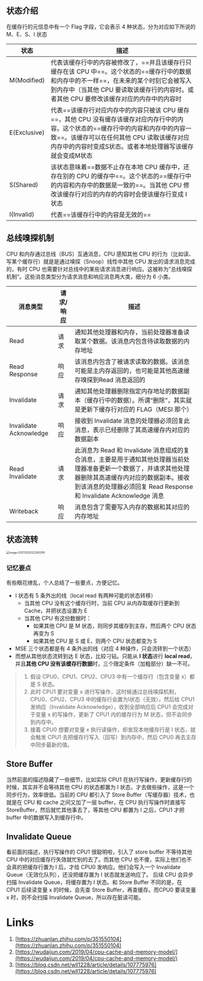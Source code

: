 ## **状态介绍**
在缓存行的元信息中有一个 Flag 字段，它会表示 4 种状态，分为对应如下所说的 M、E、S、I 状态

| **状态** | **描述** |
| --- | --- |
| M(Modified) | 代表该缓存行中的内容被修改了，==并且该缓存行只缓存在该 CPU 中==。这个状态的==缓存行中的数据和内存中的不一样==，在未来的某个时刻它会被写入到内存中（当其他 CPU 要读取该缓存行的内容时。或者其他 CPU 要修改该缓存对应的内存中的内容时 |
| E(Exclusive) | 代表==该缓存行对应内存中的内容只被该 CPU 缓存==，其他 CPU 没有缓存该缓存对应内存行中的内容。这个状态的==缓存行中的内容和内存中的内容一致==。该缓存可以在任何其他 CPU 读取该缓存对应内存中的内容时变成S状态。或者本地处理器写该缓存就会变成M状态 |
| S(Shared) | 该状态意味着==数据不止存在本地 CPU 缓存中，还存在别的 CPU 的缓存中==。这个状态的==缓存行中的内容和内存中的数据是一致的==。当其他 CPU 修改该缓存行对应的内存的内容时会使该缓存行变成 I 状态 |
| I(Invalid) | 代表==该缓存行中的内容是无效的== |

## **总线嗅探机制**
CPU 和内存通过总线（BUS）互通消息，CPU 感知其他 CPU 的行为（比如读、写某个缓存行）就是是通过嗅探（Snoop）线性中其他 CPU 发出的请求消息完成的，有时 CPU 也需要针对总线中的某些请求消息进行响应。这被称为”总线嗅探机制“。这些消息类型分为请求消息和响应消息两大类，细分为 6 小类。

| **消息类型** | **请求/响应** | **描述** |
| --- | --- | --- |
| Read | 请求 | 通知其他处理器和内存，当前处理器准备读取某个数据。该消息内包含待读取数据的内存地址 |
| Read Response | 响应 | 该消息内包含了被请求读取的数据。该消息可能是主内存返回的，也可能是其他高速缓存嗅探到Read 消息返回的 |
| Invalidate | 请求 | 通知其他处理器删除指定内存地址的数据副本（缓存行中的数据）。所谓“删除”，其实就是更新下缓存行对应的 FLAG（MESI 那个） |
| Invalidate Acknowledge | 响应 | 接收到 Invalidate 消息的处理器必须回复此消息，表示已经删除了其高速缓存内对应的数据副本 |
| Read Invalidate | 请求 | 此消息为 Read 和 Invalidate 消息组成的复合消息，主要是用于通知其他处理器当前处理器准备更新一个数据了，并请求其他处理器删除其高速缓存内对应的数据副本。接收到该消息的处理器必须回复 Read Response 和 Invalidate Acknowledge 消息 |
| Writeback | 响应 | 消息包含了需要写入内存的数据和其对应的内存地址 |

## **状态流转**
<img src="https://littleneko.oss-cn-beijing.aliyuncs.com/img/image-20211202022240290.png" alt="image-20211202022240290" style="zoom:50%;" />

### **记忆要点**
有些眼花缭乱，个人总结了一些要点，方便记忆。

- I 状态有 5 条外出的线（local read 有两种可能的状态转移）
   - 当其他 CPU 没有这个缓存行时，当前 CPU 从内存取缓存行更新到 Cache，并把状态设置为 E
   - 当其他 CPU 有这份数据时：
      - 如果其他 CPU 是 M 状态，则同步其缓存到主存，然后两个 CPU 状态再变为 S
      - 如果其他 CPU 是 S 或 E，则两个 CPU 状态都变为 S
- MSE 三个状态都是有 4 条外出的线（对应 4 种操作，只会流转到一个状态）
- 而想从其他状态流转到达 E 状态，比较刁钻。只能从 **I 状态**进行 **local read**，并且**其他 CPU 没有该缓存行数据**时，三个限定条件（加粗部分）缺一不可。



> 1. 假设 CPU0、CPU1、CPU2、CPU3 中有一个缓存行（包含变量 x）都是 S 状态。
> 2. 此时 CPU1 要对变量 x 进行写操作，这时候通过总线嗅探机制，CPU0、CPU2、CPU3 中的缓存行会置为I状态（无效），然后给 CPU1 发响应（Invalidate Acknowledge），收到全部响应后 CPU1 会完成对于变量 x 的写操作，更新了 CPU1 内的缓存行为 M 状态，但不会同步到内存中。
> 3. 接着 CPU0 想要对变量 x 执行读操作，却发现本地缓存行是 I 状态，就会触发 CPU1 去把缓存行写入（回写）到内存中，然后 CPU0 再去主存中同步最新的值。



## **Store Buffer**
当然前面的描述隐藏了一些细节，比如实际 CPU1 在执行写操作，更新缓存行的时候，其实并不会等待其他 CPU 的状态都置为 I 状态，才去做些操作，这是一个同步行为，效率很低。当前的 CPU 都引入了 Store Buffer（写缓存器）技术，也就是在 CPU 和 cache 之间又加了一层 buffer，在 CPU 执行写操作时直接写StoreBuffer，然后就忙其他事去了，等其他 CPU 都置为 I 之后，CPU1 才把 buffer 中的数据写入到缓存行中。


## **Invalidate Queue**
看前面的描述，执行写操作的 CPU1 很聪明啦，引入了 store buffer 不等待其他 CPU 中的对应缓存行失效就忙别的去了。而其他 CPU 也不傻，实际上他们也不会真的把缓存行置为 I 后，才给 CPU0 发响应。他们会写入一个 Invalidate Queue（无效化队列），还没把缓存置为 I 状态就发送响应了。
后续 CPU 会异步扫描 Invalidate Queue，将缓存置为 I 状态。和 Store Buffer 不同的是，在 CPU1 后续读变量 x 的时候，会先查 Store Buffer，再查缓存。而CPU0 要读变量 x 时，则不会扫描 Invalidate Queue，所以存在脏读可能。


# Links
1. [https://zhuanlan.zhihu.com/p/351550104](https://zhuanlan.zhihu.com/p/351550104)
2. [https://wudaijun.com/2019/04/cpu-cache-and-memory-model/](https://wudaijun.com/2019/04/cpu-cache-and-memory-model/)
3. [https://blog.csdn.net/wll1228/article/details/107775976](https://blog.csdn.net/wll1228/article/details/107775976)
